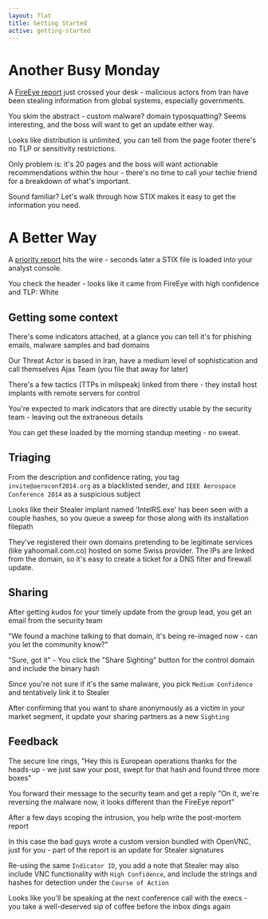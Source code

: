 ```yaml
---
layout: flat
title: Getting Started
active: getting-started
---
```


# Another Busy Monday 
A [FireEye report](report) just crossed your desk - malicious actors from Iran have been stealing information from global systems, especially governments.

You skim the abstract - custom malware? domain typosquatting? Seems interesting, and the boss will want to get an update either way. 

Looks like distribution is unlimited, you can tell from the page footer there's no TLP or sensitivity restrictions.

Only problem is: it's 20 pages and the boss will want actionable recommendations within the hour - there's no time to call your techie friend for a breakdown of what's important.

Sound familiar? Let's walk through how STIX makes it easy to get the information you need.

# A Better Way

A [priority report](output.xml) hits the wire - seconds later a STIX file is loaded into your analyst console. 

You check the header - looks like it came from FireEye with high confidence and TLP: White

## Getting some context

There's some indicators attached, at a glance you can tell it's for phishing emails, malware samples and bad domains

Our Threat Actor is based in Iran, have a medium level of sophistication and call themselves Ajax Team (you file that away for later)

There's a few tactics (TTPs in milspeak) linked from there - they install host implants with remote servers for control

You're expected to mark indicators that are directly usable by the security team - leaving out the extraneous details

You can get these loaded by the morning standup meeting - no sweat.

## Triaging

From the description and confidence rating, you tag `invite@aeroconf2014.org` as a blacklisted sender, and `IEEE Aerospace Conference 2014` as a suspicious subject 

Looks like their Stealer implant named 'IntelRS.exe' has been seen with a couple hashes, so you queue a sweep for those along with its installation filepath

They've registered their own domains pretending to be legitimate services (like yahoomail.com.co) hosted on some Swiss provider. The IPs are linked from the domain, so it's easy to create a ticket for a DNS filter and firewall update.

## Sharing

After getting kudos for your timely update from the group lead, you get an email from the security team

"We found a machine talking to that domain, it's being re-imaged now - can you let the community know?"

"Sure, got it" - You click the "Share Sighting" button for the control domain and include the binary hash

Since you're not sure if it's the same malware, you pick `Medium Confidence` and tentatively link it to Stealer

After confirming that you want to share anonymously as a victim in your market segment, it update your sharing partners as a new `Sighting`

## Feedback

The secure line rings, "Hey this is European operations thanks for the heads-up - we just saw your post, swept for that hash and found three more boxes"

You forward their message to the security team and get a reply "On it, we're reversing the malware now, it looks different than the FireEye report"

After a few days scoping the intrusion, you help write the post-mortem report 

In this case the bad guys wrote a custom version bundled with OpenVNC, just for you - part of the report is an update for Stealer signatures

Re-using the same `Indicator ID`, you add a note that Stealer may also include VNC functionality with `High Confidence`, and include the strings and hashes for detection under the `Course of Action`

Looks like you'll be speaking at the next conference call with the execs - you take a well-deserved sip of coffee before the inbox dings again